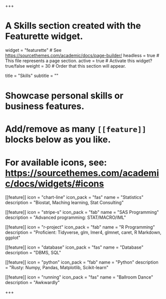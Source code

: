 +++
# A Skills section created with the Featurette widget.
widget = "featurette"  # See https://sourcethemes.com/academic/docs/page-builder/
headless = true  # This file represents a page section.
active = true  # Activate this widget? true/false
weight = 30  # Order that this section will appear.

title = "Skills"
subtitle = ""

# Showcase personal skills or business features.
# 
# Add/remove as many `[[feature]]` blocks below as you like.
# 
# For available icons, see: https://sourcethemes.com/academic/docs/widgets/#icons


[[feature]]
  icon = "chart-line"
  icon_pack = "fas"
  name = "Statistics"
  description = "Biostat, Maching learning, Stat Consulting"  

[[feature]]
  icon = "stripe-s"
  icon_pack = "fab"
  name = "SAS Programming"
  description = "Advanced programming: STAT/MACRO/IML"
  
[[feature]]
  icon = "r-project"
  icon_pack = "fab"
  name = "R Programming"
  description = "Proficient: Tidyverse, glm, lmer4, glmnet, caret, R Markdown, ggplot"
  
[[feature]]
  icon = "database"
  icon_pack = "fas"
  name = "Database"
  description = "DBMS, SQL"
  
[[feature]]
  icon = "python"
  icon_pack = "fab"
  name = "Python"
  description = "Rusty: Numpy, Pandas, Matplotlib, Scikit-learn"

[[feature]]
  icon = "running"
  icon_pack = "fas"
  name = "Ballroom Dance"
  description = "Awkwardly"
  
+++
